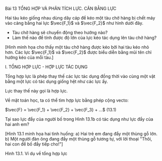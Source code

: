 Bài 13 TỔNG HỢP VÀ PHÂN TÍCH LỰC. CÂN BẰNG LỰC

Hai tàu kéo giống nhau dùng dây cáp để kéo một tàu chở hàng bị chết máy vào cảng bằng hai lực $\vec{F_1}$ và $\vec{F_2}$ như hình dưới đây.
- Tàu chở hàng sẽ chuyển động theo hướng nào?
- Làm thế nào để tính được độ lớn của lực kéo tác dụng lên tàu chở hàng?

[Hình minh họa cho thấy một tàu chở hàng được kéo bởi hai tàu kéo nhỏ hơn. Các lực $\vec{F_1}$ và $\vec{F_2}$ được biểu diễn bằng mũi tên chỉ hướng kéo của mỗi tàu.]

I. TỔNG HỢP LỰC - HỢP LỰC TÁC DỤNG

Tổng hợp lực là phép thay thế các lực tác dụng đồng thời vào cùng một vật bằng một lực có tác dụng giống hệt như các lực ấy.

Lực thay thế này gọi là hợp lực.

Về mặt toán học, ta có thể tìm hợp lực bằng phép cộng vecto:

$\vec{F} = \vec{F_1} + \vec{F_2} + \vec{F_3} + ...$   (13.1)

Tại sao lực đẩy của người bố trong Hình 13.1b có tác dụng như lực đẩy của hai anh em?

[Hình 13.1 minh họa hai tình huống:
a) Hai trẻ em đang đẩy một thùng gỗ lớn.
b) Một người đàn ông đang đẩy một thùng gỗ tương tự, với lời thoại "Thôi, hai con để bố đẩy tiếp cho!"]

Hình 13.1. Ví dụ về tổng hợp lực
